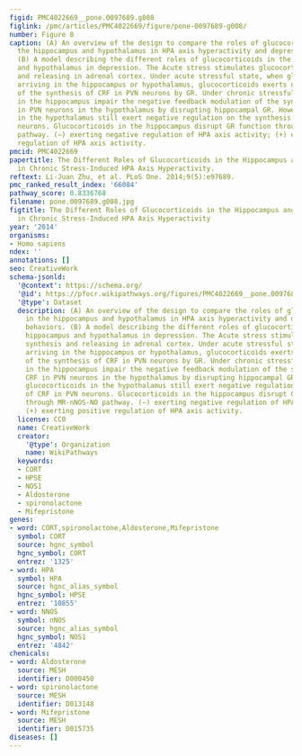 ```yaml
---
figid: PMC4022669__pone.0097689.g008
figlink: /pmc/articles/PMC4022669/figure/pone-0097689-g008/
number: Figure 8
caption: (A) An overview of the design to compare the roles of glucocorticoids in
  the hippocampus and hypothalamus in HPA axis hyperactivity and depressive-like behaviors.
  (B) A model describing the different roles of glucocorticoids in the hippocampus
  and hypothalamus in depression. The Acute stress stimulates glucocorticoids synthesis
  and releasing in adrenal cortex. Under acute stressful state, when glucocorticoids
  arriving in the hippocampus or hypothalamus, glucocorticoids exerts negative regulation
  of the synthesis of CRF in PVN neurons by GR. Under chronic stressful state, glucocorticoids
  in the hippocampus impair the negative feedback modulation of the synthesis of CRF
  in PVN neurons in the hypothalamus by disrupting hippocampal GR. However, glucocorticoids
  in the hypothalamus still exert negative regulation on the synthesis of CRF in PVN
  neurons. Glucocorticoids in the hippocampus disrupt GR function through MR-nNOS-NO
  pathway. (−) exerting negative regulation of HPA axis activity; (+) exerting positive
  regulation of HPA axis activity.
pmcid: PMC4022669
papertitle: The Different Roles of Glucocorticoids in the Hippocampus and Hypothalamus
  in Chronic Stress-Induced HPA Axis Hyperactivity.
reftext: Li-Juan Zhu, et al. PLoS One. 2014;9(5):e97689.
pmc_ranked_result_index: '66084'
pathway_score: 0.8336768
filename: pone.0097689.g008.jpg
figtitle: The Different Roles of Glucocorticoids in the Hippocampus and Hypothalamus
  in Chronic Stress-Induced HPA Axis Hyperactivity
year: '2014'
organisms:
- Homo sapiens
ndex: ''
annotations: []
seo: CreativeWork
schema-jsonld:
  '@context': https://schema.org/
  '@id': https://pfocr.wikipathways.org/figures/PMC4022669__pone.0097689.g008.html
  '@type': Dataset
  description: (A) An overview of the design to compare the roles of glucocorticoids
    in the hippocampus and hypothalamus in HPA axis hyperactivity and depressive-like
    behaviors. (B) A model describing the different roles of glucocorticoids in the
    hippocampus and hypothalamus in depression. The Acute stress stimulates glucocorticoids
    synthesis and releasing in adrenal cortex. Under acute stressful state, when glucocorticoids
    arriving in the hippocampus or hypothalamus, glucocorticoids exerts negative regulation
    of the synthesis of CRF in PVN neurons by GR. Under chronic stressful state, glucocorticoids
    in the hippocampus impair the negative feedback modulation of the synthesis of
    CRF in PVN neurons in the hypothalamus by disrupting hippocampal GR. However,
    glucocorticoids in the hypothalamus still exert negative regulation on the synthesis
    of CRF in PVN neurons. Glucocorticoids in the hippocampus disrupt GR function
    through MR-nNOS-NO pathway. (−) exerting negative regulation of HPA axis activity;
    (+) exerting positive regulation of HPA axis activity.
  license: CC0
  name: CreativeWork
  creator:
    '@type': Organization
    name: WikiPathways
  keywords:
  - CORT
  - HPSE
  - NOS1
  - Aldosterone
  - spironolactone
  - Mifepristone
genes:
- word: CORT,spironolactone,Aldosterone,Mifepristone
  symbol: CORT
  source: hgnc_symbol
  hgnc_symbol: CORT
  entrez: '1325'
- word: HPA
  symbol: HPA
  source: hgnc_alias_symbol
  hgnc_symbol: HPSE
  entrez: '10855'
- word: NNOS
  symbol: nNOS
  source: hgnc_alias_symbol
  hgnc_symbol: NOS1
  entrez: '4842'
chemicals:
- word: Aldosterone
  source: MESH
  identifier: D000450
- word: spironolactone
  source: MESH
  identifier: D013148
- word: Mifepristone
  source: MESH
  identifier: D015735
diseases: []
---
```

